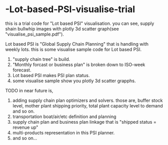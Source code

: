 # -Lot-based-PSI-visualise-trial
this is a trial code for "Lot based PSI" visualisation.
you can see, supply shain bullwhip images with plotly 3d scatter graph(see "visualise_psi_sample.pdf").

Lot based PSI is "Global Supply Chain Planning" that is handling with weekly lots.
this is some visualise sample code for Lot based PSI.
1. "supply chain tree" is build.
2. "Monthly forcast or business plan" is broken down to ISO-week forecast.
3. Lot based PSI makes PSI plan status.
4. some visualise sample show you plotly 3d scatter grapphs.

TODO in near future is, 
1. adding supply chain plan optimizers and solvers.
   those are, buffer stock level, mother plant shipping priority, total plant capacity level to demand and so on.
2. transportation boat/air/etc definition and planning
3. supply chain plan and business plan linkage that is "shipped status = revenue up"
4. multi-products representation in this PSI planner.
5. and so on...
